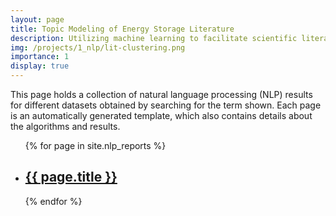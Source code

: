 ```yaml
---
layout: page
title: Topic Modeling of Energy Storage Literature 
description: Utilizing machine learning to facilitate scientific literature review
img: /projects/1_nlp/lit-clustering.png
importance: 1
display: true
---
```

This page holds a collection of natural language processing (NLP) results for different datasets obtained by searching for the term shown. Each page is an automatically generated template, which also contains details about the algorithms and results. 

<ul>
    {% for page in site.nlp_reports %}
    <li>
        <h2><a href="{{ page.url }}"> {{ page.title }}</a></h2>
    </li>
    {% endfor %}
</ul>